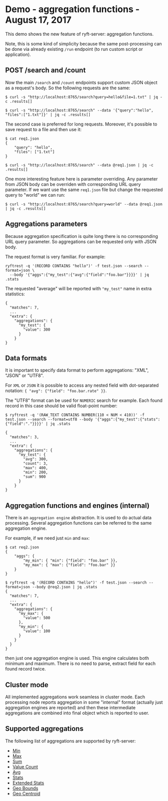 # Demo - aggregation functions - August 17, 2017

This demo shows the new feature of ryft-server: aggregation functions.

Note, this is some kind of simplicity because the same post-processing can be done
via already existing `/run` endpoint (to run custom script or application).


## POST /search and /count

Now the main `/search` and `/count` endpoints support custom JSON object
as a request's body. So the following requests are the same:

```{.sh}
$ curl -s "http://localhost:8765/search?query=hello&file=1.txt" | jq -c .results[]

$ curl -s "http://localhost:8765/search" --data '{"query":"hello", "files":["1.txt"]}' | jq -c .results[]
```

The second case is preferred for long requests. Moreover, it's possible to
save request to a file and then use it:

```{.sh}
$ cat req1.json
{
	"query": "hello",
	"files": ["1.txt"]
}

$ curl -s "http://localhost:8765/search" --data @req1.json | jq -c .results[]
```

One more interesting feature here is parameter overriding. Any parameter from JSON
body can be overriden with corresponding URL query parameter. If we want use the
same `req1.json` file but change the requested query to "world" we can run:

```{.sh}
$ curl -s "http://localhost:8765/search?query=world" --data @req1.json | jq -c .results[]
```


## Aggregations parameters

Because aggregation specification is quite long there is no corresponding
URL query parameter. So aggregations can be requested only with JSON body.

The request format is very familiar. For example:

```{.sh}
ryftrest -q '(RECORD CONTAINS "hello")' -f test.json --search --format=json \
  --body '{"aggs":{"my_test":{"avg":{"field":"foo.bar"}}}}' | jq .stats
```

The requested "average" will be reported with `"my_test"` name in extra
statistics:

```{.json}
{
  "matches": 7,
  ...
  "extra": {
    "aggregations": {
      "my_test": {
        "value": 300
      }
    }
}
```


## Data formats

It is important to specify data format to perform aggregations: "XML", "JSON" or "UTF8".

For `XML` or `JSON` it is possible to access any nested field with dot-separated
notation: `{ "avg": {"field": "foo.bar.rate" }}`.

The "UTF8" format can be used for `NUMERIC` search for example. Each found record in this
case should be valid float-point number:

```{.sh}
$ ryftrest -q '(RAW_TEXT CONTAINS NUMBER(110 < NUM < 410))' -f test.json --search --format=utf8 --body '{"aggs":{"my_test":{"stats":{"field":"."}}}}' | jq .stats

{
  "matches": 3,
  ...
  "extra": {
    "aggregations": {
      "my_test": {
        "avg": 300,
        "count": 3,
        "max": 400,
        "min": 200,
        "sum": 900
      }
    }
}
```


## Aggregation functions and engines (internal)

There is an `aggregation engine` abstraction. It is used to do actual data
processing. Several aggregation functions can be referred to the same
aggregation engine.

For example, if we need just `min` and `max`:

```{.sh}
$ cat req2.json
{
	"aggs": {
		"my_min": { "min": {"field": "foo.bar" }},
		"my_max": { "max": {"field": "foo.bar" }}
	}
}

$ ryftrest -q '(RECORD CONTAINS "hello")' -f test.json --search --format=json --body @req2.json | jq .stats
{
  "matches": 7,
  ...
  "extra": {
    "aggregations": {
      "my_max": {
        "value": 500
      },
      "my_min": {
        "value": 100
      }
    }
  }
}
```

then just one aggregation engine is used. This engine calculates both minimum and maximum.
There is no need to parse, extract field for each found record twice.


## Cluster mode

All implemented aggregations work seamless in cluster mode. Each processing node
reports aggregation in some "internal" format (actually just aggregation engines
are reported) and then these intermediate aggregations are combined into final
object which is reported to user.


## Supported aggregations

The following list of aggregations are supported by ryft-server:

- [Min](../rest/aggs.md#min-aggregation)
- [Max](../rest/aggs.md#max-aggregation)
- [Sum](../rest/aggs.md#sum-aggregation)
- [Value Count](../rest/aggs.md#value-count-aggregation)
- [Avg](../rest/aggs.md#avg-aggregation)
- [Stats](../rest/aggs.md#stats-aggregation)
- [Extended Stats](../rest/aggs.md#extended-stats-aggregation)
- [Geo Bounds](../rest/aggs.md#geo-bounds-aggregation)
- [Geo Centroid](../rest/aggs.md#geo-centroid-aggregation)
